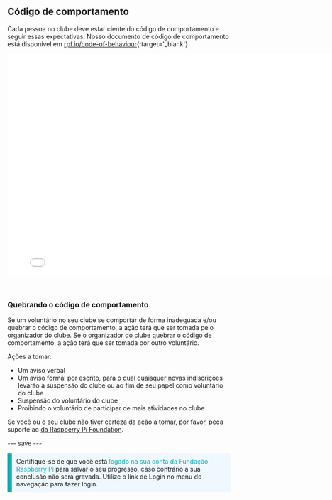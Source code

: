 ## Código de comportamento

Cada pessoa no clube deve estar ciente do código de comportamento e seguir essas expectativas. Nosso documento de código de comportamento está disponível em [rpf.io/code-of-behaviour](http://rpf.io/code-of-behaviour){:target='_blank'}

<embed src="images/Raspberry_Pi_Foundation-safeguarding-code-of-behaviour.pdf" width="790" height="500" 
 type="application/pdf">
  </p> 
  
  <p spaces-before="0">
    <br>
  </p>
<h3 spaces-before="0">
  Quebrando o código de comportamento
</h3>

<p spaces-before="0">
  Se um voluntário no seu clube se comportar de forma inadequada e/ou quebrar o código de comportamento, a ação terá que ser tomada pelo organizador do clube. Se o organizador do clube quebrar o código de comportamento, a ação terá que ser tomada por outro voluntário.
</p>

<p spaces-before="0">
  Ações a tomar:
</p>

<ul>
  <li>
    Um aviso verbal
  </li>
  <li>
    Um aviso formal por escrito, para o qual quaisquer novas indiscrições levarão à suspensão do clube ou ao fim de seu papel como voluntário do clube
  </li>
  <li>
    Suspensão do voluntário do clube
  </li>
  <li>
    Proibindo o voluntário de participar de mais atividades no clube
  </li>
</ul>

<p spaces-before="0">
  Se você ou o seu clube não tiver certeza da ação a tomar, por favor, peça suporte ao <a href="mailto:safeguarding@raspberrypi.org">da Raspberry Pi Foundation</a>.
</p>

<p spaces-before="0">
  --- save ---
</p>

<p style="border-left: solid; border-width:10px; border-color: #0faeb0; background-color: aliceblue; padding: 10px;">
Certifique-se de que você está <span style="color: #0faeb0">logado na sua conta da Fundação Raspberry Pi </span> para salvar o seu progresso, caso contrário a sua conclusão não será gravada. Utilize o link de Login no menu de navegação para fazer login.
</p>

